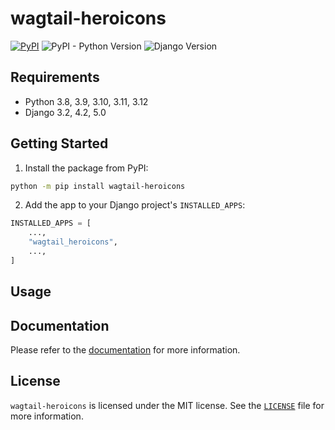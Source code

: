 # wagtail-heroicons

[![PyPI](https://img.shields.io/pypi/v/wagtail-heroicons)](https://pypi.org/project/wagtail-heroicons/)
![PyPI - Python Version](https://img.shields.io/pypi/pyversions/wagtail-heroicons)
![Django Version](https://img.shields.io/badge/django-3.2%20%7C%204.2%20%7C%205.0-%2344B78B?labelColor=%23092E20)
<!-- https://shields.io/badges -->
<!-- django-3.2 | 4.2 | 5.0-#44B78B -->
<!-- labelColor=%23092E20 -->

## Requirements

- Python 3.8, 3.9, 3.10, 3.11, 3.12
- Django 3.2, 4.2, 5.0

## Getting Started

1. Install the package from PyPI:

```bash
python -m pip install wagtail-heroicons
```

2. Add the app to your Django project's `INSTALLED_APPS`:

```python
INSTALLED_APPS = [
    ...,
    "wagtail_heroicons",
    ...,
]
```

## Usage

## Documentation

Please refer to the [documentation](https://wagtail-heroicons.westervelt.dev/) for more information.

## License

`wagtail-heroicons` is licensed under the MIT license. See the [`LICENSE`](LICENSE) file for more information.
